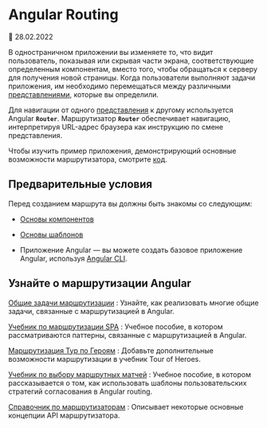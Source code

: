 # Angular Routing

:date: 28.02.2022

В одностраничном приложении вы изменяете то, что видит пользователь, показывая или скрывая части экрана, соответствующие определенным компонентам, вместо того, чтобы обращаться к серверу для получения новой страницы. Когда пользователи выполняют задачи приложения, им необходимо перемещаться между различными [представлениями](glossary.md#view 'Definition of view'), которые вы определили.

Для навигации от одного [представления](glossary.md#view) к другому используется Angular **`Router`**. Маршрутизатор **`Router`** обеспечивает навигацию, интерпретируя URL-адрес браузера как инструкцию по смене представления.

Чтобы изучить пример приложения, демонстрирующий основные возможности маршрутизатора, смотрите [код](https://angular.io/generated/live-examples/router/stackblitz.html).

## Предварительные условия

Перед созданием маршрута вы должны быть знакомы со следующим:

-   [Основы компонентов](architecture-components.md)
-   [Основы шаблонов](glossary.md#template)

-   Приложение Angular &mdash; вы можете создать базовое приложение Angular, используя [Angular CLI](cli.md).

## Узнайте о маршрутизации Angular

[Общие задачи маршрутизации](router.md)
: Узнайте, как реализовать многие общие задачи, связанные с маршрутизацией в Angular.

[Учебник по маршрутизации SPA](router-tutorial.md)
: Учебное пособие, в котором рассматриваются паттерны, связанные с маршрутизацией в Angular.

[Маршрутизация Тур по Героям](router-tutorial-toh.md)
: Добавьте дополнительные возможности маршрутизации в учебник Tour of Heroes.

[Учебник по выбору маршрутных матчей](routing-with-urlmatcher.md)
: Учебное пособие, в котором рассказывается о том, как использовать шаблоны пользовательских стратегий согласования в Angular routing.

[Справочник по маршрутизаторам](router-reference.md)
: Описывает некоторые основные концепции API маршрутизатора.
